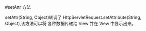 #setAttr 方法

setAttr(String, Object)转调了 HttpServletRequest.setAttribute(String, Object),该方法可以将
各种数据传递给 View 并在 View 中显示出来。
